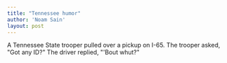```yaml
---
title: "Tennessee humor"
author: 'Noam Sain'
layout: post
---
```


A Tennessee State trooper pulled over a pickup on I-65. The trooper asked, "Got any ID?" The driver replied, "'Bout whut?"